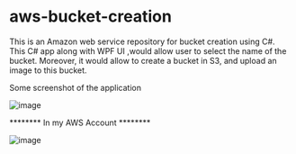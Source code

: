 # aws-bucket-creation
This is an Amazon web service repository for bucket creation using C#.
This C# app along with WPF UI ,would allow user to select the name of the bucket.
Moreover, it would allow to create a bucket in S3, and upload an image to this bucket.

Some screenshot of the application

![image](https://user-images.githubusercontent.com/49514628/111985813-7fb96d80-8ae3-11eb-8212-bb9219b8d5ec.png)

******** In my AWS Account ********

![image](https://user-images.githubusercontent.com/49514628/111985963-b099a280-8ae3-11eb-8bf0-fa981d7a8b8b.png)

